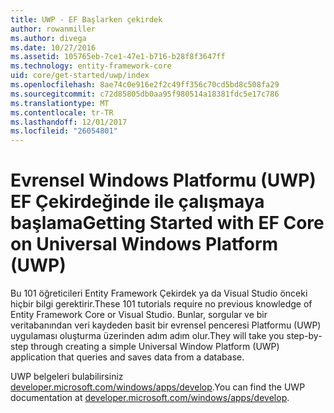```yaml
---
title: UWP - EF Başlarken çekirdek
author: rowanmiller
ms.author: divega
ms.date: 10/27/2016
ms.assetid: 105765eb-7ce1-47e1-b716-b28f8f3647ff
ms.technology: entity-framework-core
uid: core/get-started/uwp/index
ms.openlocfilehash: 8ae74c0e916e2f2c49ff356c70cd5bd8c508fa29
ms.sourcegitcommit: c72d85805db0aa95f980514a18381fdc5e17c786
ms.translationtype: MT
ms.contentlocale: tr-TR
ms.lasthandoff: 12/01/2017
ms.locfileid: "26054801"
---
```

# <a name="getting-started-with-ef-core-on-universal-windows-platform-uwp"></a><span data-ttu-id="ad1e3-102">Evrensel Windows Platformu (UWP) EF Çekirdeğinde ile çalışmaya başlama</span><span class="sxs-lookup"><span data-stu-id="ad1e3-102">Getting Started with EF Core on Universal Windows Platform (UWP)</span></span>

<span data-ttu-id="ad1e3-103">Bu 101 öğreticileri Entity Framework Çekirdek ya da Visual Studio önceki hiçbir bilgi gerektirir.</span><span class="sxs-lookup"><span data-stu-id="ad1e3-103">These 101 tutorials require no previous knowledge of Entity Framework Core or Visual Studio.</span></span> <span data-ttu-id="ad1e3-104">Bunlar, sorgular ve bir veritabanından veri kaydeden basit bir evrensel penceresi Platformu (UWP) uygulaması oluşturma üzerinden adım adım olur.</span><span class="sxs-lookup"><span data-stu-id="ad1e3-104">They will take you step-by-step through creating a simple Universal Window Platform (UWP) application that queries and saves data from a database.</span></span>

<span data-ttu-id="ad1e3-105">UWP belgeleri bulabilirsiniz [developer.microsoft.com/windows/apps/develop](https://developer.microsoft.com/windows/apps/develop).</span><span class="sxs-lookup"><span data-stu-id="ad1e3-105">You can find the UWP documentation at [developer.microsoft.com/windows/apps/develop](https://developer.microsoft.com/windows/apps/develop).</span></span>
